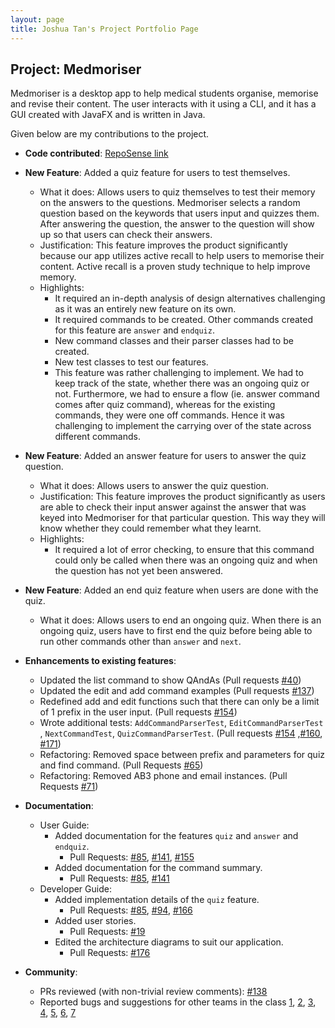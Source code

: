 ```yaml
---
layout: page
title: Joshua Tan's Project Portfolio Page
---
```


## Project: Medmoriser

Medmoriser is a desktop app to help medical students organise, memorise and revise their content. The user interacts with it using a CLI, and it has a GUI created with JavaFX and is written in Java.

Given below are my contributions to the project.

* **Code contributed**: [RepoSense link](https://nus-cs2103-ay2021s1.github.io/tp-dashboard/#breakdown=true&search=joshruien)

* **New Feature**: Added a quiz feature for users to test themselves.
  * What it does: Allows users to quiz themselves to test their memory on the answers to the questions. Medmoriser selects a random question based on the keywords that users input and quizzes them. After answering the question, the answer to the question will show up so that users can check their answers.
  * Justification: This feature improves the product significantly because our app utilizes active recall to help users to memorise their content. Active recall is a proven study technique to help improve memory.
  * Highlights:
    * It required an in-depth analysis of design alternatives challenging as it was an entirely new feature on its own.
    * It required commands to be created. Other commands created for this feature are `answer` and `endquiz`.
    * New command classes and their parser classes had to be created.
    * New test classes to test our features.
    * This feature was rather challenging to implement. We had to keep track of the state, whether there was an ongoing quiz or not. Furthermore, we had to ensure a flow (ie. answer command comes after quiz command), whereas for the existing commands, they were one off commands. Hence it was challenging to implement the carrying over of the state across different commands.

* **New Feature**: Added an answer feature for users to answer the quiz question.
  * What it does: Allows users to answer the quiz question.
  * Justification: This feature improves the product significantly as users are able to check their input answer against the answer that was keyed into Medmoriser for that particular question. This way they will know whether they could remember what they learnt.
  * Highlights:
    * It required a lot of error checking, to ensure that this command could only be called when there was an ongoing quiz and when the question has not yet been answered.
    
* **New Feature**: Added an end quiz feature when users are done with the quiz.
  * What it does: Allows users to end an ongoing quiz. When there is an ongoing quiz, users have to first end the quiz before being able to run other commands other than `answer` and `next`.

* **Enhancements to existing features**:
  * Updated the list command to show QAndAs (Pull requests [\#40](https://github.com/AY2021S1-CS2103T-W15-1/tp/pull/40))
  * Updated the edit and add command examples (Pull requests [\#137](https://github.com/AY2021S1-CS2103T-W15-1/tp/pull/137))
  * Redefined add and edit functions such that there can only be a limit of 1 prefix in the user input. (Pull requests [\#154](https://github.com/AY2021S1-CS2103T-W15-1/tp/pull/154))
  * Wrote additional tests: `AddCommandParserTest`, `EditCommandParserTest` , `NextCommandTest`, `QuizCommandParserTest`. (Pull requests [\#154](https://github.com/AY2021S1-CS2103T-W15-1/tp/pull/154) ,[\#160](https://github.com/AY2021S1-CS2103T-W15-1/tp/pull/160), [\#171](https://github.com/AY2021S1-CS2103T-W15-1/tp/pull/171))
  * Refactoring: Removed space between prefix and parameters for quiz and find command. (Pull Requests [#65](https://github.com/AY2021S1-CS2103T-W15-1/tp/pull/65))
  * Refactoring: Removed AB3 phone and email instances. (Pull Requests [\#71](https://github.com/AY2021S1-CS2103T-W15-1/tp/pull/71))

* **Documentation**:
  * User Guide:
    * Added documentation for the features `quiz` and `answer` and `endquiz`.
      * Pull Requests: [\#85](https://github.com/AY2021S1-CS2103T-W15-1/tp/pull/85), [\#141](https://github.com/AY2021S1-CS2103T-W15-1/tp/pull/141), [\#155](https://github.com/AY2021S1-CS2103T-W15-1/tp/pull/155)
    * Added documentation for the command summary.
      * Pull Requests: [\#85](https://github.com/AY2021S1-CS2103T-W15-1/tp/pull/85), [\#141](https://github.com/AY2021S1-CS2103T-W15-1/tp/pull/141)
  * Developer Guide:
    * Added implementation details of the `quiz` feature.
       * Pull Requests: [\#85](https://github.com/AY2021S1-CS2103T-W15-1/tp/pull/85), [\#94](https://github.com/AY2021S1-CS2103T-W15-1/tp/pull/94), [\#166](https://github.com/AY2021S1-CS2103T-W15-1/tp/pull/166)
    * Added user stories.
       * Pull Requests: [\#19](https://github.com/AY2021S1-CS2103T-W15-1/tp/pull/19)
    * Edited the architecture diagrams to suit our application.
       * Pull Requests: [\#176](https://github.com/AY2021S1-CS2103T-W15-1/tp/pull/176)

* **Community**:
  * PRs reviewed (with non-trivial review comments): [\#138](https://github.com/AY2021S1-CS2103T-W15-1/tp/pull/138)
  * Reported bugs and suggestions for other teams in the class [1](https://github.com/AY2021S1-CS2103T-W13-1/tp/issues/174), [2](https://github.com/AY2021S1-CS2103T-W13-1/tp/issues/175), [3](https://github.com/AY2021S1-CS2103T-W13-1/tp/issues/176), [4](https://github.com/AY2021S1-CS2103T-W13-1/tp/issues/177), [5](https://github.com/AY2021S1-CS2103T-W13-1/tp/issues/178), [6](https://github.com/AY2021S1-CS2103T-W13-1/tp/issues/179), [7](https://github.com/AY2021S1-CS2103T-W13-1/tp/issues/180)

